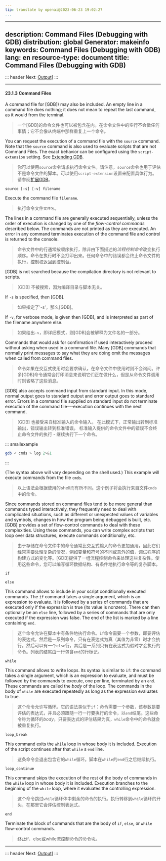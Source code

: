 ```yaml
---
tip: translate by openai@2023-06-23 19:02:27
...
```

---
description: Command Files (Debugging with GDB)
distribution: global
Generator: makeinfo
keywords: Command Files (Debugging with GDB)
lang: en
resource-type: document
title: Command Files (Debugging with GDB)
---
::: header
Next: [Output](Output.html#Output)]
:::

---

#### 23.1.3 Command Files


A command file for [GDB]) may also be included. An empty line in a command file does nothing; it does not mean to repeat the last command, as it would from the terminal.

> 一个[GDB]的命令文件也可以被包含在内。在命令文件中的空行不会做任何事情；它不会像从终端中那样重复上一个命令。


You can request the execution of a command file with the `source` command. Note that the `source` command is also used to evaluate scripts that are not Command Files. The exact behavior can be configured using the `script-extension` setting. See [Extending GDB](Extending-GDB.html#Extending-GDB).

> 你可以使用`source`命令请求执行命令文件。请注意，`source`命令也用于评估不是命令文件的脚本。可以使用`script-extension`设置来配置具体行为。请参阅[扩展GDB](Extending-GDB.html#Extending-GDB)。

`source [-s] [-v] filename`


Execute the command file `filename`.

> 执行命令文件`文件名`。


The lines in a command file are generally executed sequentially, unless the order of execution is changed by one of the *flow-control commands* described below. The commands are not printed as they are executed. An error in any command terminates execution of the command file and control is returned to the console.

> 命令文件中的行通常按顺序执行，除非由下面描述的*流程控制命令*改变执行顺序。命令在执行时不会打印出来。任何命令中的错误都会终止命令文件的执行，控制权返回到控制台。


[GDB] is not searched because the compilation directory is not relevant to scripts.

> [GDB] 不被搜索，因为编译目录与脚本无关。


If `-s` is specified, then [GDB].

> 如果指定了'-s'，那么[GDB]。


If `-v`, for verbose mode, is given then [GDB], and is interpreted as part of the filename anywhere else.

> 如果给出`-v`，即详细模式，则[GDB]会被解释为文件名的一部分。


Commands that would ask for confirmation if used interactively proceed without asking when used in a command file. Many [GDB] commands that normally print messages to say what they are doing omit the messages when called from command files.

> 命令如果在交互式使用时会要求确认，在命令文件中使用时则不会询问。许多[GDB]命令通常会打印消息来说明它们正在做什么，但是从命令文件调用时则省略了这些消息。


[GDB] also accepts command input from standard input. In this mode, normal output goes to standard output and error output goes to standard error. Errors in a command file supplied on standard input do not terminate execution of the command file---execution continues with the next command.

> [GDB] 也接受来自标准输入的命令输入。 在此模式下，正常输出转到标准输出，错误输出转到标准错误。 标准输入提供的命令文件中的错误不会终止命令文件的执行 - 继续执行下一个命令。

::: smallexample

```bash
gdb < cmds > log 2>&1
```

:::


(The syntax above will vary depending on the shell used.) This example will execute commands from the file `cmds`.

> 以上语法会根据使用的shell而有所不同。这个例子将会执行来自文件`cmds`中的命令。


Since commands stored on command files tend to be more general than commands typed interactively, they frequently need to deal with complicated situations, such as different or unexpected values of variables and symbols, changes in how the program being debugged is built, etc. [GDB] provides a set of flow-control commands to deal with these complexities. Using these commands, you can write complex scripts that loop over data structures, execute commands conditionally, etc.

> 由于存储在命令文件中的命令通常比交互式输入的命令更加通用，因此它们经常需要处理复杂的情况，例如变量和符号的不同或意外的值，调试程序的构建方式的变化等。[GDB]提供了一组流程控制命令来处理这些复杂性。使用这些命令，您可以编写循环数据结构、有条件地执行命令等的复杂脚本。

`if`

`else`


This command allows to include in your script conditionally executed commands. The `if` command takes a single argument, which is an expression to evaluate. It is followed by a series of commands that are executed only if the expression is true (its value is nonzero). There can then optionally be an `else` line, followed by a series of commands that are only executed if the expression was false. The end of the list is marked by a line containing `end`.

> 这个命令允许在脚本中有条件地执行命令。`if`命令需要一个参数，即要评估的表达式。然后是一系列命令，只有在表达式为真（其值为非零）时才会执行。然后可以有一个`else`行，其后是一系列只有在表达式为假时才会执行的命令。列表的结尾由一行包含`end`的行标记。

`while`


This command allows to write loops. Its syntax is similar to `if`: the command takes a single argument, which is an expression to evaluate, and must be followed by the commands to execute, one per line, terminated by an `end`. These commands are called the *body* of the loop. The commands in the body of `while` are executed repeatedly as long as the expression evaluates to true.

> 这个命令允许写循环。它的语法类似于`if`：命令需要一个参数，该参数是要评估的表达式，并且必须跟随一行一行要执行的命令，以`end`结尾。这些命令称为循环的*body*。只要表达式的评估结果为真，`while`命令中的命令就会被重复执行。

`loop_break`


This command exits the `while` loop in whose body it is included. Execution of the script continues after that `while` s `end` line.

> 这条命令会退出包含它的`while`循环。脚本在`while`的`end`行之后继续执行。

`loop_continue`


This command skips the execution of the rest of the body of commands in the `while` loop in whose body it is included. Execution branches to the beginning of the `while` loop, where it evaluates the controlling expression.

> 这个命令跳过`while`循环体中剩余的命令的执行。执行转移到`while`循环的开头，在那里它会评估控制表达式。

`end`


Terminate the block of commands that are the body of `if`, `else`, or `while` flow-control commands.

> 终止if、else或while流控制命令的命令块。

---

::: header
Next: [Output](Output.html#Output)]
:::
